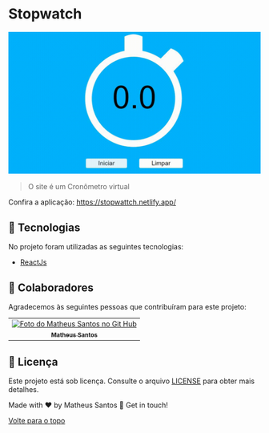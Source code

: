 # Stopwatch

<img id="top" src="src/assets/cronometro.gif" width="700px" alt="Foto apresentando o projeto">

> O site é um Cronômetro virtual

Confira a aplicação: https://stopwattch.netlify.app/

## :rocket: Tecnologias ##

No projeto foram utilizadas as seguintes tecnologias:

- [ReactJs](https://pt-br.reactjs.org/)


## 🤝 Colaboradores

Agradecemos às seguintes pessoas que contribuíram para este projeto:

<table>
  <tr>
    <td align="center">
      <a href="#">
        <img src="https://avatars.githubusercontent.com/u/90225074?s=400&u=3514f5f6eeb1c9f5c14ad9deb479ae8e8ec8bd6f&v=4" width="160px;" alt="Foto do Matheus Santos no Git Hub"/><br>
        <sub>
          <b>Matheus Santos</b>
        </sub>
      </a>
    </td>
  </tr>
</table>

## 📝 Licença

Este projeto está sob licença. Consulte o arquivo [LICENSE](LICENSE.md) para obter mais detalhes.

Made with ♥ by Matheus Santos 👋 Get in touch!

<a href="#top">Volte para o topo</a>
